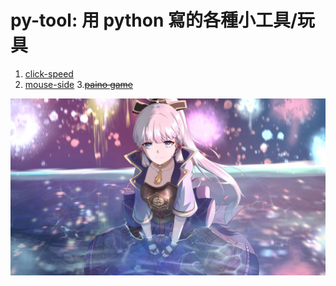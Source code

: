 # py-tool: 用 python 寫的各種小工具/玩具

1. [click-speed](https://github.com/archie0732/py-tool/blob/main/click-speed.md)
2. [mouse-side]()
3.[~~paino game~~]()

![](https://github.com/archie0732/py-tool/blob/main/picture/ayaka009.jpg)
